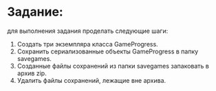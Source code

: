 # Задание:

для выполнения задания проделать следующие шаги:

1. Создать три экземпляра класса GameProgress.
2. Сохранить сериализованные объекты GameProgress в папку savegames.
3. Созданные файлы сохранений из папки savegames запаковать в архив zip.
4. Удалить файлы сохранений, лежащие вне архива.